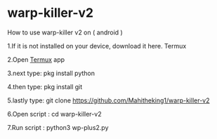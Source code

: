# warp-killer-v2
How to use warp-killer v2  on ( android )

1.If it is not installed on your device, download it here. Termux

2.Open [Termux](https://play.google.com/store/apps/details?id=com.termux&hl=en_US&gl=US) app

3.next type: pkg install python

4.then type:  pkg install git

5.lastly type: git clone https://github.com/Mahitheking1/warp-killer-v2

6.Open script : cd warp-killer-v2

7.Run script : python3 wp-plus2.py
